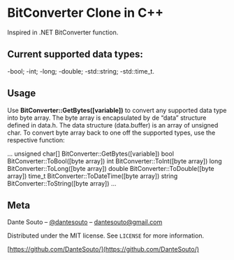 # BitConverter Clone in C++

Inspired in .NET BitConverter function.

## Current supported data types:

-bool;
-int;
-long;
-double;
-std::string;
-std::time_t.

## Usage

Use **BitConverter::GetBytes([variable])** to convert any supported data type into byte array. 
The byte array is encapsulated by de “data” structure defined in data.h. The data structure (data.buffer) is an array of unsigned char.
To convert byte array back to one off the supported types, use the respective function:

...
unsigned char[] BitConverter::GetBytes([variable])
bool BitConverter::ToBool([byte array])
int BitConverter::ToInt([byte array])
long BitConverter::ToLong([byte array])
double BitConverter::ToDouble([byte array])
time_t BitConverter::ToDateTime([byte array])
string BitConverter::ToString([byte array])
...

## Meta

Dante Souto – [@dantesouto](https://twitter.com/dantesouto) – dantesouto@gmail.com

Distributed under the MIT license. See ``LICENSE`` for more information.

[https://github.com/DanteSouto/](https://github.com/DanteSouto/)
